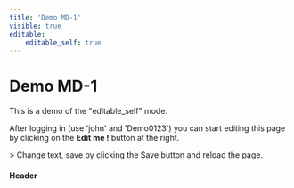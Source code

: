 ```yaml
---
title: 'Demo MD-1'
visible: true
editable:
    editable_self: true
---
```


# Demo MD-1

This is a demo of the "editable_self" mode.

After logging in (use 'john' and 'Demo0123') you can start editing this page by clicking on the <b>Edit me !</b> button at the right.

&gt; Change text, save by clicking the Save button and reload the page.

#### Header


